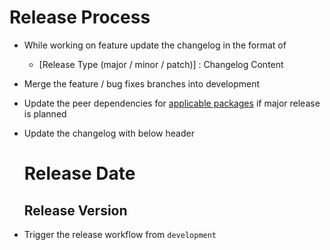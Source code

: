 # Release Process

- While working on feature update the changelog in the format of
  - [Release Type (major / minor / patch)] : Changelog Content
- Merge the feature / bug fixes branches into development
- Update the peer dependencies for [applicable packages](sdk) if major release is planned
- Update the changelog with below header

  # Release Date

  ## Release Version

- Trigger the release workflow from `development`
